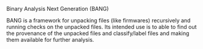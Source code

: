 Binary Analysis Next Generation (BANG)

BANG is a framework for unpacking files (like firmwares) recursively and running checks on the unpacked files. Its intended use is to able to find out the provenance of the unpacked files and classify/label files and making them available for further analysis.
